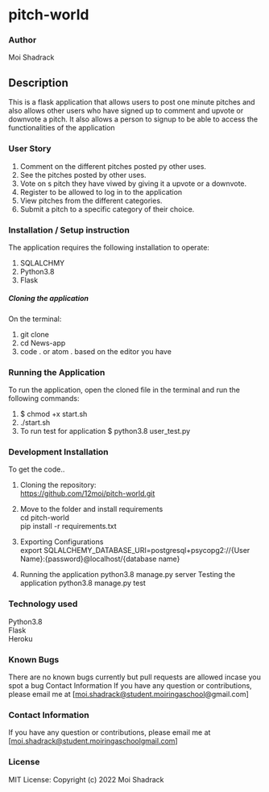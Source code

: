 # pitch-world
### Author
Moi Shadrack

## Description
This is a flask application that allows users to post one minute pitches and also allows other users who have signed up to comment and upvote or downvote a pitch. It also allows a person to signup to be able to access the functionalities of the application



### User Story
1. Comment on the different pitches posted py other uses.<br>
2. See the pitches posted by other uses.<br>
3. Vote on s pitch they have viwed by giving it a upvote or a downvote.<br>
4. Register to be allowed to log in to the application<br>
5. View pitches from the different categories.<br>
6. Submit a pitch to a specific category of their choice.

### Installation / Setup instruction
The application requires the following installation to operate:
1. SQLALCHMY
2. Python3.8
3. Flask

##### Cloning the application
On the terminal:
1. git clone 
2. cd News-app
3. code . or atom . based on the editor you have

### Running the Application
To run the application, open the cloned file in the terminal and run the following commands:
1. $ chmod +x start.sh
2. ./start.sh
3. To run test for  application $ python3.8 user_test.py

### Development Installation
To get the code.. <br>

1. Cloning the repository:<br>
https://github.com/12moi/pitch-world.git<br>

2. Move to the folder and install requirements <br>
cd  pitch-world<br>
pip install -r requirements.txt <br>

3. Exporting Configurations <br>
export SQLALCHEMY_DATABASE_URI=postgresql+psycopg2://{User Name}:{password}@localhost/{database name}

4. Running the application
python3.8 manage.py server
Testing the application
python3.8 manage.py test


### Technology used
Python3.8<br>
Flask<br>
Heroku

### Known Bugs
There are no known bugs currently but pull requests are allowed incase you spot a bug
Contact Information
If you have any question or contributions, please email me at [moi.shadrack@student.moiringaschool@gmail.com]


### Contact Information
If you have any question or contributions, please email me at [moi.shadrack@student.moiringaschoolgmail.com]


 ### License
MIT License:
Copyright (c) 2022 Moi Shadrack